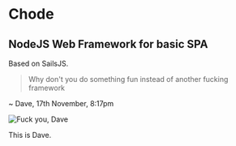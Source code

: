 # Chode
## NodeJS Web Framework for basic SPA

Based on SailsJS.

>Why don't you do something fun instead of another fucking framework

~ Dave, 17th November, 8:17pm

![Fuck you, Dave](https://raw.githubusercontent.com/zivc/chode/master/docs/darve.png)

This is Dave.
